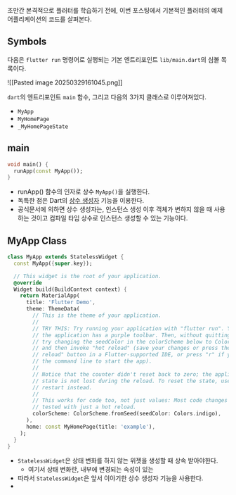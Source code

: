 
조만간 본격적으로 플러터를 학습하기 전에, 이번 포스팅에서 기본적인 플러터의 예제 어플리케이션의 코드를 살펴본다.

## Symbols

다음은 `flutter run` 명령어로 실행되는 기본 엔트리포인트 `lib/main.dart`의 심볼 목록이다.

![[Pasted image 20250329161045.png]]

`dart`의 엔트리포인트 `main` 함수, 그리고 다음의 3가지 클래스로 이루어져있다.
- `MyApp`
- `MyHomePage`
- `_MyHomePageState`

## main
```dart
void main() {
  runApp(const MyApp());
}
```
- runApp() 함수의 인자로 상수 `MyApp()`을 실행한다.
- 독특한 점은 Dart의 [상수 생성자](https://dart.dev/language/constructors#constant-constructors) 기능을 이용한다.
- 공식문서에 의하면 상수 생성자는, 인스턴스 생성 이후 객체가 변하지 않을 때 사용하는 것이고 컴파일 타임 상수로 인스턴스 생성할 수 있는 기능이다.

## MyApp Class
```dart
class MyApp extends StatelessWidget {
  const MyApp({super.key});

  // This widget is the root of your application.
  @override
  Widget build(BuildContext context) {
    return MaterialApp(
      title: 'Flutter Demo',
      theme: ThemeData(
        // This is the theme of your application.
        //
        // TRY THIS: Try running your application with "flutter run". You'll see
        // the application has a purple toolbar. Then, without quitting the app,
        // try changing the seedColor in the colorScheme below to Colors.green
        // and then invoke "hot reload" (save your changes or press the "hot
        // reload" button in a Flutter-supported IDE, or press "r" if you used
        // the command line to start the app).
        //
        // Notice that the counter didn't reset back to zero; the application
        // state is not lost during the reload. To reset the state, use hot
        // restart instead.
        //
        // This works for code too, not just values: Most code changes can be
        // tested with just a hot reload.
        colorScheme: ColorScheme.fromSeed(seedColor: Colors.indigo),
      ),
      home: const MyHomePage(title: 'example'),
    );
  }
}
```
- `StatelessWidget`은 상태 변화를 하지 않는 위젯을 생성할 때 상속 받아야한다.
	- 여기서 상태 변화란, 내부에 변경되는 속성이 있는 
- 따라서 `StatelessWidget`은 앞서 이야기한 상수 생성자 기능을 사용한다.
- 